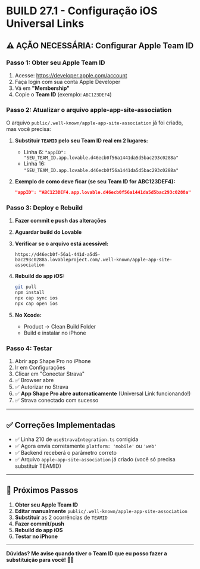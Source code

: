 # BUILD 27.1 - Configuração iOS Universal Links

## ⚠️ AÇÃO NECESSÁRIA: Configurar Apple Team ID

### Passo 1: Obter seu Apple Team ID

1. Acesse: https://developer.apple.com/account
2. Faça login com sua conta Apple Developer
3. Vá em **"Membership"**
4. Copie o **Team ID** (exemplo: `ABC123DEF4`)

### Passo 2: Atualizar o arquivo apple-app-site-association

O arquivo `public/.well-known/apple-app-site-association` já foi criado, mas você precisa:

1. **Substituir `TEAMID` pelo seu Team ID real em 2 lugares:**
   - Linha 6: `"appID": "SEU_TEAM_ID.app.lovable.d46ecb0f56a1441da5d5bac293c0288a"`
   - Linha 16: `"SEU_TEAM_ID.app.lovable.d46ecb0f56a1441da5d5bac293c0288a"`

2. **Exemplo de como deve ficar (se seu Team ID for ABC123DEF4):**
   ```json
   "appID": "ABC123DEF4.app.lovable.d46ecb0f56a1441da5d5bac293c0288a"
   ```

### Passo 3: Deploy e Rebuild

1. **Fazer commit e push das alterações**
2. **Aguardar build do Lovable**
3. **Verificar se o arquivo está acessível:**
   ```
   https://d46ecb0f-56a1-441d-a5d5-bac293c0288a.lovableproject.com/.well-known/apple-app-site-association
   ```

4. **Rebuild do app iOS:**
   ```bash
   git pull
   npm install
   npx cap sync ios
   npx cap open ios
   ```

5. **No Xcode:**
   - Product → Clean Build Folder
   - Build e instalar no iPhone

### Passo 4: Testar

1. Abrir app Shape Pro no iPhone
2. Ir em Configurações
3. Clicar em "Conectar Strava"
4. ✅ Browser abre
5. ✅ Autorizar no Strava
6. ✅ **App Shape Pro abre automaticamente** (Universal Link funcionando!)
7. ✅ Strava conectado com sucesso

---

## ✅ Correções Implementadas

- ✅ Linha 210 de `useStravaIntegration.ts` corrigida
- ✅ Agora envia corretamente `platform: 'mobile'` ou `'web'`
- ✅ Backend receberá o parâmetro correto
- ✅ Arquivo `apple-app-site-association` já criado (você só precisa substituir TEAMID)

---

## 📝 Próximos Passos

1. **Obter seu Apple Team ID**
2. **Editar manualmente** `public/.well-known/apple-app-site-association`
3. **Substituir** as 2 ocorrências de `TEAMID`
4. **Fazer commit/push**
5. **Rebuild do app iOS**
6. **Testar no iPhone**

---

**Dúvidas? Me avise quando tiver o Team ID que eu posso fazer a substituição para você! 📱✨**
